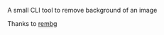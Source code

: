 A small CLI tool to remove background of an image

Thanks to [rembg](https://github.com/danielgatis/rembg)

